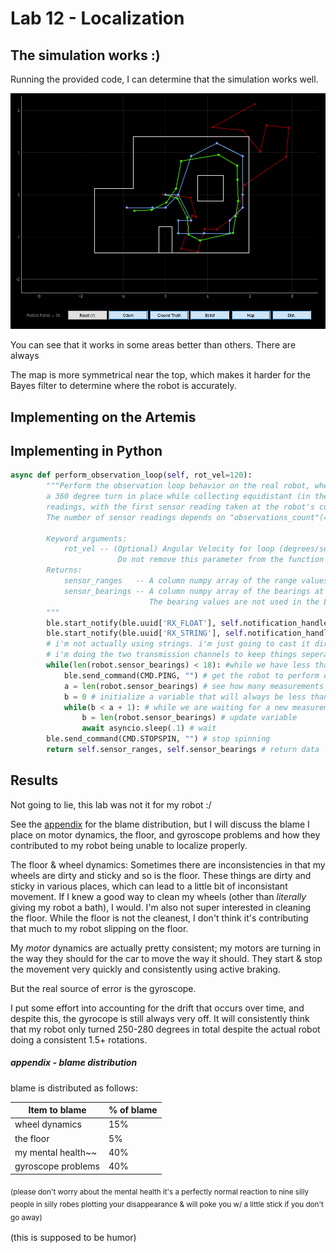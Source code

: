 # Lab 12 - Localization

## The simulation works :)
Running the provided code, I can determine that the simulation works well.

![simworks](../images/lab12_simworks.PNG)

You can see that it works in some areas better than others. There are always

The map is more symmetrical near the top, which makes it harder for the Bayes filter to determine where the robot is accurately.

## Implementing on the Artemis

## Implementing in Python
```py
async def perform_observation_loop(self, rot_vel=120):
        """Perform the observation loop behavior on the real robot, where the robot does  
        a 360 degree turn in place while collecting equidistant (in the angular space) sensor
        readings, with the first sensor reading taken at the robot's current heading. 
        The number of sensor readings depends on "observations_count"(=18) defined in world.yaml.
        
        Keyword arguments:
            rot_vel -- (Optional) Angular Velocity for loop (degrees/second)
                        Do not remove this parameter from the function definition, even if you don't use it.
        Returns:
            sensor_ranges   -- A column numpy array of the range values (meters)
            sensor_bearings -- A column numpy array of the bearings at which the sensor readings were taken (degrees)
                               The bearing values are not used in the Localization module, so you may return a empty numpy array
        """
        ble.start_notify(ble.uuid['RX_FLOAT'], self.notification_handler_float) # start the notification handler for data transmission for floats
        ble.start_notify(ble.uuid['RX_STRING'], self.notification_handler_string) # start the notification handler for data transmission for strings
        # i'm not actually using strings. i'm just going to cast it directly back to a float in python
        # i'm doing the two transmission channels to keep things seperate so that no confusion between a sensor range and sensor bearing can occur
        while(len(robot.sensor_bearings) < 18): #while we have less than 18 measuments (measurements per turn)
            ble.send_command(CMD.PING, "") # get the robot to perform one small turn
            a = len(robot.sensor_bearings) # see how many measurements exist currently
            b = 0 # initialize a variable that will always be less than a + 1
            while(b < a + 1): # while we are waiting for a new measurement
                b = len(robot.sensor_bearings) # update variable
                await asyncio.sleep(.1) # wait
        ble.send_command(CMD.STOPSPIN, "") # stop spinning
        return self.sensor_ranges, self.sensor_bearings # return data
```

## Results

Not going to lie, this lab was not it for my robot :/

See the [appendix](https://lmnawrocki.github.io/lab12/#appendix---blame-distribution) for the blame distribution, but I will discuss the blame I place on motor dynamics, the floor, and gyroscope problems and how they contributed to my robot being unable to localize properly.

The floor & wheel dynamics: Sometimes there are inconsistencies in that my wheels are dirty and sticky and so is the floor. These things are dirty and sticky in various places, which can lead to a little bit of inconsistant movement. If I knew a good way to clean my wheels (other than *literally* giving my robot a bath), I would. I'm also not super interested in cleaning the floor. While the floor is not the cleanest, I don't think it's contributing that much to my robot slipping on the floor.

My *motor* dynamics are actually pretty consistent; my motors are turning in the way they should for the car to move the way it should. They start & stop the movement very quickly and consistently using active braking.

But the real source of error is the gyroscope.

I put some effort into accounting for the drift that occurs over time, and despite this, the gyrocope is still always very off. It will consistently think that my robot only turned 250-280 degrees in total despite the actual robot doing a consistent 1.5+ rotations.


##### appendix - blame distribution
blame is distributed as follows:

| Item to blame      | % of blame |
| ----------- | ----------- |
| wheel dynamics     | 15% |
| the floor          | 5%  |
| my mental health~~ | 40% |
| gyroscope problems | 40% |

<sub>(please don't worry about the mental health it's a perfectly normal reaction to nine silly people in silly robes plotting your disappearance & will poke you w/ a little stick if you don't go away)<sub>

(this is supposed to be humor)